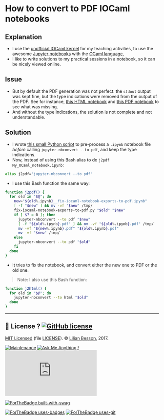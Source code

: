 # How to convert to PDF IOCaml notebooks

## Explanation
- I use the [unofficial IOCaml kernel](https://github.com/andrewray/iocaml/wiki/) for my teaching activities, to use the awesome [Jupyter notebooks](https://jupyter.org/) with the [OCaml language](https://ocaml.org/),
- I like to write solutions to my practical sessions in a notebook, so it can be nicely viewed online.

## Issue
- But by default the PDF generation was not perfect: the `stdout` output was kept fine, but the type indications were removed from the output of the PDF. See for instance, [this HTML notebook](http://perso.crans.org/besson/publis/notebooks/agreg/Sudoku.html) and [this PDF notebook](http://perso.crans.org/besson/publis/notebooks/agreg/Sudoku.pdf) to see what was missing.
- And without the type indications, the solution is not complete and not understandable.

## Solution
- I wrote [this small Python script](fix-iocaml-notebook-exports-to-pdf.py) to pre-process a `.ipynb` notebook file *before* calling `jupyter-nbconvert --to pdf`, and keep the type indications.
- Now, instead of using this Bash alias to do `j2pdf My_OCaml_notebook.ipynb`:

```bash
alias j2pdf='jupyter-nbconvert --to pdf'
```
- I use this Bash function the same way:
```bash
function j2pdf() {
  for old in "$@"; do
    new="${old%.ipynb}__fix-iocaml-notebook-exports-to-pdf.ipynb"
    [ -f "$new" ] && mv -vf "$new" /tmp/
    fix-iocaml-notebook-exports-to-pdf.py "$old" "$new"
    if [ $? = 0 ]; then
      jupyter-nbconvert --to pdf "$new"
      [ -f "${old%.ipynb}.pdf" ] && mv -vf "${old%.ipynb}.pdf" /tmp/
      mv -vf "${new%.ipynb}.pdf" "${old%.ipynb}.pdf"
      mv -vf "$new" /tmp/
    else
      jupyter-nbconvert --to pdf "$old"
    fi
  done
}
```

- It tries to fix the notebook, and convert either the new one to PDF or the old one.

> Note: I also use this Bash function:

```bash
function j2html() {
  for old in "$@"; do
    jupyter-nbconvert --to html "$old"
  done
}
```

----

## :scroll: License ? [![GitHub license](https://img.shields.io/github/license/Naereen/badges.svg)](https://github.com/Naereen/fix-iocaml-notebook-exports-to-pdf/blob/master/LICENSE)
[MIT Licensed](https://lbesson.mit-license.org/) (file [LICENSE](LICENSE)).
© [Lilian Besson](https://GitHub.com/Naereen), 2017.

[![Maintenance](https://img.shields.io/badge/Maintained%3F-yes-green.svg)](https://GitHub.com/Naereen/fix-iocaml-notebook-exports-to-pdf/graphs/commit-activity)
[![Ask Me Anything !](https://img.shields.io/badge/Ask%20me-anything-1abc9c.svg)](https://GitHub.com/Naereen/ama)
[![Analytics](https://ga-beacon.appspot.com/UA-38514290-17/github.com/Naereen/fix-iocaml-notebook-exports-to-pdf/README.md?pixel)](https://GitHub.com/Naereen/fix-iocaml-notebook-exports-to-pdf/)

[![ForTheBadge built-with-swag](http://ForTheBadge.com/images/badges/built-with-swag.svg)](https://GitHub.com/Naereen/)

[![ForTheBadge uses-badges](http://ForTheBadge.com/images/badges/uses-badges.svg)](http://ForTheBadge.com)
[![ForTheBadge uses-git](http://ForTheBadge.com/images/badges/uses-git.svg)](https://GitHub.com/)
